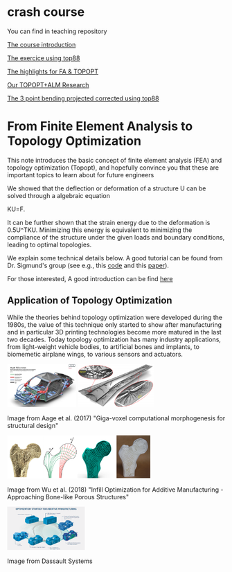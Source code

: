 # crash course

You can find in teaching repository 

[The course introduction](https://github.com/jomorlier/ALMcourse/blob/master/teaching/TOPOPT_intro2018.pdf)

[The exercice using top88](https://github.com/jomorlier/ALMcourse/blob/master/teaching/BE_Topopt_eleve.pdf)

[The highlights for FA & TOPOPT](https://github.com/jomorlier/ALMcourse/blob/master/teaching/Higlights_FA_JM.pdf)

[Our TOPOPT+ALM Research](https://github.com/jomorlier/ALMcourse/blob/master/teaching/TOPOPT&ALM_SUPAERO.pdf)

[The 3 point bending projected corrected using top88](https://github.com/jomorlier/ALMcourse/blob/master/top88/topopt_3ptBENDING.html)



# From Finite Element Analysis to Topology Optimization

This note introduces the basic concept of finite element analysis (FEA) and topology optimization (Topopt), 
and hopefully convince you that these are important topics to learn about for future 
engineers 

We showed that the deflection or deformation of a structure U can be solved through a algebraic equation 

KU=F.

It can be further shown that the strain energy due to the deformation is 0.5U^TKU. Minimizing this energy
 is equivalent to minimizing the compliance of the structure under the given loads and boundary conditions, leading to 
 optimal topologies. 

We explain some technical details below. A good tutorial can be found from Dr. Sigmund's group (see e.g., 
this [code](http://www.topopt.dtu.dk/?q=node/751) and this [paper](http://www.topopt.dtu.dk/files/TopOpt88.pdf)).


For those interested, A good introduction can be find [here](http://designinformaticslab.github.io/designopt_tutorial/2017/10/26/topologyopt.html) 


## Application of Topology Optimization

While the theories behind topology optimization were developed during the 1980s, the value of this technique 
only started to show after manufacturing and in particular 3D printing technologies become 
more matured in the last two decades. Today topology optimization has many industry applications, from 
light-weight vehicle bodies, to artificial bones and implants, to biomemetic airplane wings, 
to various sensors and actuators.

<img src="/_images/mechdesign/featop4.jpg" alt="Drawing" style="height: 100px;"/> 

<img src="/_images/mechdesign/featop7.png" alt="Drawing" style="height: 100px;"/> 

Image from Aage et al. (2017) "Giga-voxel computational morphogenesis for structural design"

<img src="/_images/mechdesign/featop5.png" alt="Drawing" style="height: 100px;"/> 

Image from Wu et al. (2018) "Infill Optimization for Additive Manufacturing - Approaching Bone-like Porous Structures"

<img src="/_images/mechdesign/featop6.png" alt="Drawing" style="height: 100px;"/> 

Image from Dassault Systems



